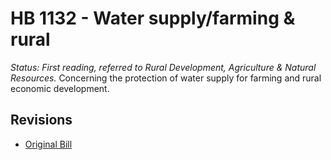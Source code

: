 # HB 1132 - Water supply/farming & rural
*Status: First reading, referred to Rural Development, Agriculture & Natural Resources.*
Concerning the protection of water supply for farming and rural economic development.

## Revisions
* [Original Bill](1/)